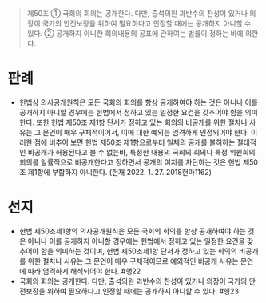 > 제50조
> ① 국회의 회의는 공개한다. 다만, 출석의원 과반수의 찬성이 있거나 의장이 국가의 안전보장을 위하여 필요하다고 인정할 때에는 공개하지 아니할 수 있다.
> ② 공개하지 아니한 회의내용의 공표에 관하여는 법률이 정하는 바에 의한다.

# 판례
- 헌법상 의사공개원칙은 모든 국회의 회의를 항상 공개하여야 하는 것은 아니나 이를 공개하지 아니할 경우에는 헌법에서 정하고 있는 일정한 요건을 갖추어야 함을 의미한다. 또한 헌법 제50조 제1항 단서가 정하고 있는 회의의 비공개를 위한 절차나 사유는 그 문언이 매우 구체적이어서, 이에 대한 예외는 엄격하게 인정되어야 한다. 이러한 점에 비추어 보면 헌법 제50조 제1항으로부터 일체의 공개를 불허하는 절대적인 비공개가 허용된다고 볼 수 없는바, 특정한 내용의 국회의 회의나 특정 위원회의 회의를 일률적으로 비공개한다고 정하면서 공개의 여지를 차단하는 것은 헌법 제50조 제1항에 부합하지 아니한다. (헌재 2022. 1. 27. 2018헌마1162)
# 선지
- 헌법 제50조제1항의 의사공개원칙은 모든 국회의 회의를 항상 공개하여야 하는 것은 아니나 이를 공개하지 아니할 경우에는 헌법에서 정하고 있는 일정한 요건을 갖추어야 함을 의미하는 것이며, 헌법 제50조제1항 단서가 정하고 있는 회의의 비공개를 위한 절차나 사유는 그 문언이 매우 구체적이므로 예외적인 비공개 사유는 문언에 따라 엄격하게 해석되어야 한다. #행22
- 국회의 회의는 공개한다. 다만, 출석의원 과반수의 찬성이 있거나 의장이 국가의 안전보장을 위하여 필요하다고 인정할 때에는 공개하지 아니할 수 있다. #행23